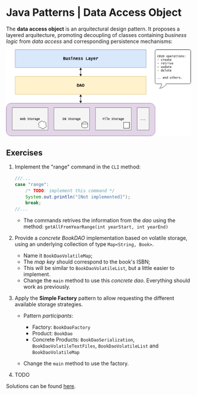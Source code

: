 Java Patterns | Data Access Object
===

The **data access object** is an arquitectural design pattern. It proposes a layered arquitecture,
promoting decoupling of classes containing *business logic* from *data access* and corresponding persistence mechanisms:

![](dao_layers.png)



## Exercises

1. Implement the "range" command in the `CLI` method:

    ```java
    ///...
    case "range":
        /* TODO: implement this command */
        System.out.println("[Not implemented]"); 
        break;
    //...
    ```

    - The commands retrives the information from the *dao* using the method:
    `getAllFromYearRange(int yearStart, int yearEnd)`

2. Provide a *concrete BookDAO* implementation based on volatile storage, using an underlying collection of type `Map<String, Book>`.
    - Name it `BookDaoVolatileMap`;
    - The *map key* should correspond to the book's ISBN;
    - This will be similar to `BookDaoVolatileList`, but a little easier to implement.
    - Change the `main` method to use this *concrete dao*. Everything should work as previously.

3. Apply the **Simple Factory** pattern to allow requesting the different available storage strategies.
    - Pattern *participants*:
        - Factory: `BookDaoFactory`
        - Product: `BookDao`
        - Concrete Products: `BookDaoSerialization`, `BookDaoVolatileTextFiles`, `BookDaoVolatileList` and `BookDaoVolatileMap`
        
    - Change the `main` method to use the factory.

4. TODO 

Solutions can be found [here](SOLUTION.md).